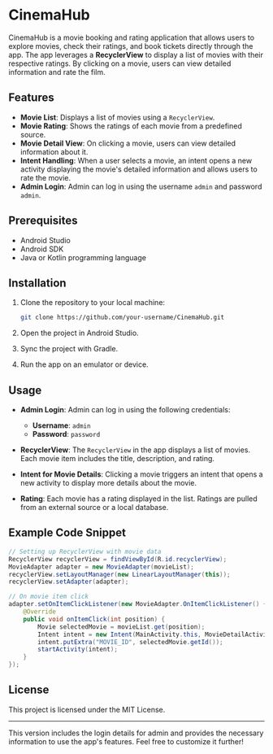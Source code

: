 # CinemaHub

CinemaHub is a movie booking and rating application that allows users to explore movies, check their ratings, and book tickets directly through the app. The app leverages a **RecyclerView** to display a list of movies with their respective ratings. By clicking on a movie, users can view detailed information and rate the film.

## Features

- **Movie List**: Displays a list of movies using a `RecyclerView`.
- **Movie Rating**: Shows the ratings of each movie from a predefined source.
- **Movie Detail View**: On clicking a movie, users can view detailed information about it.
- **Intent Handling**: When a user selects a movie, an intent opens a new activity displaying the movie's detailed information and allows users to rate the movie.
- **Admin Login**: Admin can log in using the username `admin` and password `admin`.

## Prerequisites

- Android Studio
- Android SDK
- Java or Kotlin programming language

## Installation

1. Clone the repository to your local machine:
   ```bash
   git clone https://github.com/your-username/CinemaHub.git
   ```

2. Open the project in Android Studio.

3. Sync the project with Gradle.

4. Run the app on an emulator or device.

## Usage

- **Admin Login**: Admin can log in using the following credentials:
  - **Username**: `admin`
  - **Password**: `password`
  
- **RecyclerView**: The `RecyclerView` in the app displays a list of movies. Each movie item includes the title, description, and rating.
  
- **Intent for Movie Details**: Clicking a movie triggers an intent that opens a new activity to display more details about the movie.

- **Rating**: Each movie has a rating displayed in the list. Ratings are pulled from an external source or a local database.

## Example Code Snippet

```java
// Setting up RecyclerView with movie data
RecyclerView recyclerView = findViewById(R.id.recyclerView);
MovieAdapter adapter = new MovieAdapter(movieList);
recyclerView.setLayoutManager(new LinearLayoutManager(this));
recyclerView.setAdapter(adapter);

// On movie item click
adapter.setOnItemClickListener(new MovieAdapter.OnItemClickListener() {
    @Override
    public void onItemClick(int position) {
        Movie selectedMovie = movieList.get(position);
        Intent intent = new Intent(MainActivity.this, MovieDetailActivity.class);
        intent.putExtra("MOVIE_ID", selectedMovie.getId());
        startActivity(intent);
    }
});
```

## License

This project is licensed under the MIT License.

---

This version includes the login details for admin and provides the necessary information to use the app's features. Feel free to customize it further!
